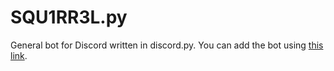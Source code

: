 # SQU1RR3L.py
General bot for Discord written in discord.py. You can add the bot using [this link](https://discordapp.com/oauth2/authorize?client_id=250438922017046529&scope=bot).
